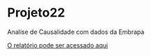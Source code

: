 # Projeto22
Analíse de Causalidade com dados da Embrapa
<p><a href="https://github.com/rodfloripa/Projeto22/blob/main/An%C3%A1lise%20Causal%20com%20Dados%20da%20Embrapa.pdf">O relatório pode ser acessado aqui</a></p>
